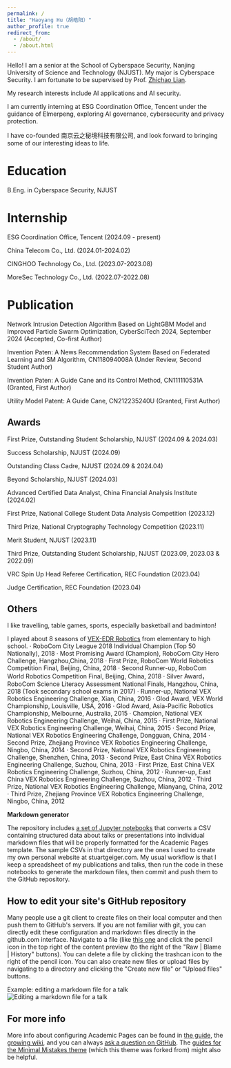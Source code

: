 ```yaml
---
permalink: /
title: "Haoyang Hu（胡皓阳）"
author_profile: true
redirect_from: 
  - /about/
  - /about.html
---
```


Hello! I am a senior at the School of Cyberspace Security, Nanjing University of Science and Technology (NJUST). My major is Cyberspace Security. I am fortunate to be supervised by Prof. [Zhichao Lian](https://gsmis.njust.edu.cn/open/TutorInfo.aspx?dsbh=6CZPjzcQhmzsS-IjPww!Hw==&yxsh=4iVdgPyuKTE=&zydm=QP9JvMVDx3k=). 

My research interests include AI applications and AI security.

I am currently interning at ESG Coordination Office, Tencent under the guidance of Elmerpeng, exploring AI governance, cybersecurity and privacy protection.

I have co-founded 南京云之秘境科技有限公司, and look forward to bringing some of our interesting ideas to life.

Education
======
B.Eng. in Cyberspace Security, NJUST

Internship
======
ESG Coordination Office, Tencent (2024.09 - present)

China Telecom Co., Ltd. (2024.01-2024.02)

CINGHOO Technology Co., Ltd. (2023.07-2023.08)

MoreSec Technology Co., Ltd. (2022.07-2022.08)

Publication
======
Network Intrusion Detection Algorithm Based on LightGBM Model and Improved Particle Swarm Optimization, CyberSciTech 2024, September 2024 (Accepted, Co-first Author)

Invention Paten: A News Recommendation System Based on Federated Learning and SM Algorithm, CN118094008A (Under Review, Second Student Author)

Invention Paten: A Guide Cane and its Control Method, CN111110531A (Granted, First Author)

Utility Model Patent: A Guide Cane, CN212235240U (Granted, First Author)

Awards
------
First Prize, Outstanding Student Scholarship, NJUST (2024.09 & 2024.03)

Success Scholarship, NJUST (2024.09)

Outstanding Class Cadre, NJUST (2024.09 & 2024.04)

Beyond Scholarship, NJUST (2024.03)

Advanced Certified Data Analyst, China Financial Analysis Institute (2024.02)

First Prize, National College Student Data Analysis Competition (2023.12)

Third Prize, National Cryptography Technology Competition (2023.11)

Merit Student, NJUST (2023.11)

Third Prize, Outstanding Student Scholarship, NJUST (2023.09, 2023.03 & 2022.09)

VRC Spin Up Head Referee Certification, REC Foundation (2023.04)

Judge Certification, REC Foundation (2023.04)

Others
------
I like travelling, table games, sports, especially basketball and badminton!

I played about 8 seasons of [VEX-EDR Robotics](https://en.wikipedia.org/wiki/VEX_Robotics) from elementary to high school.
· RoboCom City League 2018 Individual Champion (Top 50 Nationally), 2018
· Most Promising Award (Champion), RoboCom City Hero Challenge, Hangzhou,China, 2018
· First Prize, RoboCom World Robotics Competition Final, Beijing, China, 2018
· Second Runner-up, RoboCom World Robotics Competition Final, Beijing, China, 2018
· Silver Award， RoboCom Science Literacy Assessment National Finals, Hangzhou, China, 2018
(Took secondary school exams in 2017)
· Runner-up, National VEX Robotics Engineering Challenge, Xian, China, 2016
· Glod Award, VEX World Championship, Louisville, USA, 2016
· Glod Award, Asia-Pacific Robotics Championship, Melbourne, Australia, 2015
· Champion, National VEX Robotics Engineering Challenge, Weihai, China, 2015
· First Prize, National VEX Robotics Engineering Challenge, Weihai, China, 2015
· Second Prize, National VEX Robotics Engineering Challenge, Dongguan, China, 2014
· Second Prize, Zhejiang Province VEX Robotics Engineering Challenge, Ningbo, China, 2014
· Second Prize, National VEX Robotics Engineering Challenge, Shenzhen, China, 2013
· Second Prize, East China VEX Robotics Engineering Challenge, Suzhou, China, 2013
· First Prize, East China VEX Robotics Engineering Challenge, Suzhou, China, 2012
· Runner-up, East China VEX Robotics Engineering Challenge, Suzhou, China, 2012
· Third Prize, National VEX Robotics Engineering Challenge, Mianyang, China, 2012
· Third Prize, Zhejiang Province VEX Robotics Engineering Challenge, Ningbo, China, 2012

**Markdown generator**

The repository includes [a set of Jupyter notebooks](https://github.com/academicpages/academicpages.github.io/tree/master/markdown_generator
) that converts a CSV containing structured data about talks or presentations into individual markdown files that will be properly formatted for the Academic Pages template. The sample CSVs in that directory are the ones I used to create my own personal website at stuartgeiger.com. My usual workflow is that I keep a spreadsheet of my publications and talks, then run the code in these notebooks to generate the markdown files, then commit and push them to the GitHub repository.

How to edit your site's GitHub repository
------
Many people use a git client to create files on their local computer and then push them to GitHub's servers. If you are not familiar with git, you can directly edit these configuration and markdown files directly in the github.com interface. Navigate to a file (like [this one](https://github.com/academicpages/academicpages.github.io/blob/master/_talks/2012-03-01-talk-1.md) and click the pencil icon in the top right of the content preview (to the right of the "Raw | Blame | History" buttons). You can delete a file by clicking the trashcan icon to the right of the pencil icon. You can also create new files or upload files by navigating to a directory and clicking the "Create new file" or "Upload files" buttons. 

Example: editing a markdown file for a talk
![Editing a markdown file for a talk](/images/editing-talk.png)

For more info
------
More info about configuring Academic Pages can be found in [the guide](https://academicpages.github.io/markdown/), the [growing wiki](https://github.com/academicpages/academicpages.github.io/wiki), and you can always [ask a question on GitHub](https://github.com/academicpages/academicpages.github.io/discussions). The [guides for the Minimal Mistakes theme](https://mmistakes.github.io/minimal-mistakes/docs/configuration/) (which this theme was forked from) might also be helpful.
